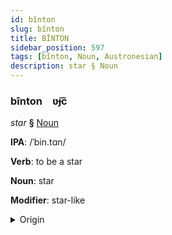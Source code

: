 ```yaml
---
id: bînton
slug: bînton
title: BÎNTON
sidebar_position: 597
tags: [bînton, Noun, Austronesian]
description: star § Noun
---
```


### bînton&emsp;<span kind="abugida">ʋ̃ɟc̃</span>

*star* **§** [Noun](../../tags/Noun)

**IPA**: /ˈbin.tɑn/

**Verb**: to be a star

**Noun**: star

**Modifier**: star-like

<details>
    <summary>Origin</summary>
    Malay bintang /bintaŋ/<br/>
    <em>Austronesian Language Family</em>
</details>